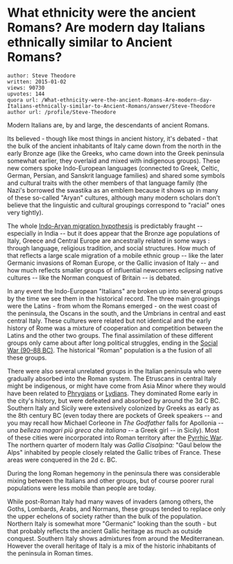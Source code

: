 # What ethnicity were the ancient Romans? Are modern day Italians ethnically similar to Ancient Romans?

	author: Steve Theodore
	written: 2015-01-02
	views: 90730
	upvotes: 144
	quora url: /What-ethnicity-were-the-ancient-Romans-Are-modern-day-Italians-ethnically-similar-to-Ancient-Romans/answer/Steve-Theodore
	author url: /profile/Steve-Theodore


Modern Italians are, by and large, the descendants of ancient Romans.

Its believed - though like most things in ancient history, it's debated - that the bulk of the ancient inhabitants of Italy came down from the north in the early Bronze age (like the Greeks, who came down into the Greek peninsula somewhat earlier, they overlaid and mixed with indigenous groups). These new comers spoke Indo-European languages (connected to Greek, Celtic, German, Persian, and Sanskrit language families) and shared some symbols and cultural traits with the other members of that language family (the Nazi's borrowed the swastika as an emblem because it shows up in many of these so-called "Aryan" cultures, although many modern scholars don't believe that the linguistic and cultural groupings correspond to "racial" ones very tightly).

The whole [Indo-Aryan migration hypothesis](http://en.wikipedia.org/wiki/Indo-Aryan_migration_hypothesis) is predictably fraught -- especially in India -- but it does appear that the Bronze age populations of Italy, Greece and Central Europe are ancestrally related in some ways : through language, religious tradition, and social structures. How much of that reflects a large scale migration of a mobile ethnic group -- like the later Germanic invasions of Roman Europe, or the Gallic invasion of Italy -- and how much reflects smaller groups of influential newcomers eclipsing native cultures -- like the Norman conquest of Britain -- is debated.

In any event the Indo-European "Italians" are broken up into several groups by the time we see them in the historical record. The three main groupings were the Latins - from whom the Romans emerged - on the west coast of the peninsula, the Oscans in the south, and the Umbrians in central and east central Italy. These cultures were related but not identical and the early history of Rome was a mixture of cooperation and competition between the Latins and the other two groups. The final assimilation of these different groups only came about after long political struggles, ending in the [Social War (90–88 BC)](http://en.wikipedia.org/wiki/Social_War_%2890%E2%80%9388_BC%29). The historical "Roman" population is a the fusion of all these groups.

There were also several unrelated groups in the Italian peninsula who were gradually absorbed into the Roman system. The Etruscans in central Italy might be indigenous, or might have come from Asia Minor where they would have been related to [Phrygians](http://en.wikipedia.org/wiki/Phrygia) or [Lydians](http://en.wikipedia.org/wiki/Lydians). They dominated Rome early in the city's history, but were defeated and absorbed by around the 3d C BC. Southern Italy and Sicily were extensively colonized by Greeks as early as the 8th century BC (even today there are pockets of Greek speakers -- and you may recall how Michael Corleone in _The Godfather_  falls for Apollonia --_una belleza magari più greca che italiana --_ a Greek girl -- in Sicily). Most of these cities were incorporated into Roman territory after the [Pyrrhic War](http://en.wikipedia.org/wiki/Pyrrhic_War). The northern quarter of modern Italy was _Gallia Cisalpina:_ "Gaul below the Alps" inhabited by people closely related the Gallic tribes of France. These areas were conquered in the 2d c. BC.

During the long Roman hegemony in the peninsula there was considerable mixing between the Italians and other groups, but of course poorer rural populations were less mobile than people are today.

While post-Roman Italy had many waves of invaders (among others, the Goths, Lombards, Arabs, and Normans, these groups tended to replace only the upper echelons of society rather than the bulk of the population. Northern Italy is somewhat more "Germanic" looking than the south - but that probably reflects the ancient Gallic heritage as much as outside conquest. Southern Italy shows admixtures from around the Mediterranean. However the overall heritage of Italy is a mix of the historic inhabitants of the peninsula in Roman times.

